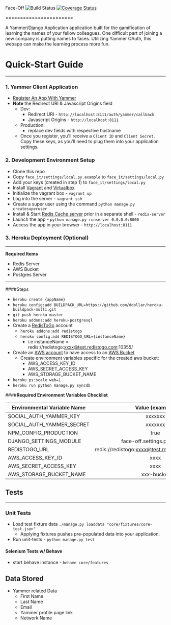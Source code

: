 Face-Off ![Build Status](https://travis-ci.org/excellalabs/face-off.svg?branch=master) [![Coverage Status](https://coveralls.io/repos/excellaco/face_it/badge.svg)](https://coveralls.io/r/excellaco/face_it)

=======================

A Yammer/Django Application application built for the gamification of learning the names of your fellow colleagues.
One difficult part of joining a new company is putting names to faces. Utilizing Yammer OAuth, this webapp can make the learning process more fun.

# Quick-Start Guide
-----
### 1. Yammer Client Application
* [Register An App With Yammer](https://developer.yammer.com/v1.0/docs/app-registration)
* **Note** the Redirect URI & Javascript Origins field
    * Dev:
        * Redirect URI - `http://localhost:8111/auth/yammer/callback`
        * Javascript Origins - `http://localhost:8111`
    * Production:
        * replace dev fields with respective hostname 
    * Once you register, you'll receive a `Client ID` and `Client Secret`. Copy these keys, as you'll need to plug them into your application settings.


### 2. Development Environment Setup
* Clone this repo
* Copy `face_it/settings/local.py.example` to `face_it/settings/local.py`
* Add your keys (created in step 1) to `face_it/settings/local.py`
* Install [Vagrant](https://www.vagrantup.com/) and [Virtualbox](https://www.virtualbox.org/)
* Initialize the vagrant box - `vagrant up`
* Log into the server - `vagrant ssh`
* Create a super user using the command `python manage.py createsuperuser`
* Install & Start [Redis Cache server](http://redis.io/) prior in a separate shell - `redis-server` 
* Launch the app - `python manage.py runserver 0.0.0.0:8000`
* Access the app in your browser - `http://localhost:8111`

### 3. Heroku Deployment (Optional)
---
**Required Items**
* Redis Server
* AWS Bucket
* Postgres Server

--------------
####Steps
* `heroku create {appName}`
* `heroku config:add BUILDPACK_URL=https://github.com/ddollar/heroku-buildpack-multi.git`
* `git push heroku master`
* `heroku addons:add heroku-postgresql`
* Create a [RedisToGo](https://redistogo.com) account
    * `heroku addons:add redistogo`
    * `heroku config:add REDISTOGO_URL={instanceName}` 
        *  i.e instanceName = redis://redistogo:xxxx@test.redistogo.com:10355/
* Create an [AWS account](http://aws.amazon.com/s3/) to have access to an [AWS Bucket](http://docs.aws.amazon.com/AmazonS3/latest/gsg/CreatingABucket.html)
    * Create environment variables specific for the created aws bucket:
        *  AWS_ACCESS_KEY_ID
        *  AWS_SECRET_ACCESS_KEY
        *  AWS_STORAGE_BUCKET_NAME
* `heroku ps:scale web=1`
* `heroku run python manage.py syncdb`

####**Required Environment Variables Checklist**

|Environmental Variable Name|Value (example)|
|---------------------------|:-------------:|
|SOCIAL_AUTH_YAMMER_KEY|xxxxxxx|
|SOCIAL_AUTH_YAMMER_SECRET|xxxxxxx|
|NPM_CONFIG_PRODUCTION|true|
|DJANGO_SETTINGS_MODULE|face-off.settings.production|
|REDISTOGO_URL|redis://redistogo:xxxx@test.redistogo.com:10355/|
|AWS_ACCESS_KEY_ID|xxxx|
|AWS_SECRET_ACCESS_KEY|xxxx|
|AWS_STORAGE_BUCKET_NAME|xxx-bucket|

## Tests
---
### Unit Tests
* Load test fixture data `./manage.py loaddata "core/fixtures/core-test.json"`
    * Applying fixtures pushes pre-populated data into your application.
* Run unit-tests - `python manage.py test`
 
#### Selenium Tests w/ Behave
* start behave instance - `behave core/features`


## Data Stored
* Yammer related Data
    * First Name
    * Last Name
    * Email
    * Yammer profile page link
    * Network Name
